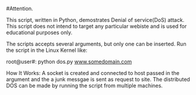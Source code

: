 #Attention.

This script, written in Python, demostrates Denial of service(DoS) attack.
This script does not intend to target any particular webiste and is used for educational purposes only.

The scripts accepts several arguments, but only one can be inserted.
Run the script in the Linux Kernel like:

root@user#: python dos.py www.somedomain.com

How It Works:
A socket is created and connected to host passed in the argument and the a junk messgae is sent as request to site.
The distributed DOS can be made by running the script from multiple machines.
